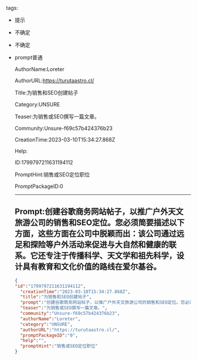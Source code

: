   tags: 
- 提示
- 不确定
- 不确定
- prompt普通

  AuthorName:Loreter

  AuthorURL:https://turutaastro.cl/

  Title:为销售和SEO创建帖子

  Category:UNSURE

  Teaser:为销售或SEO撰写一篇文章。

  Community:Unsure-f69c57b424376b23

  CreationTime:2023-03-10T15:34:27.868Z

  Help:

  ID:1799797211631194112

  PromptHint:销售或SEO定位职位

  PromptPackageID:0

  ---

  ## Prompt:创建谷歌商务网站帖子，以推广户外天文旅游公司的销售和SEO定位。您必须简要描述以下方面，这些方面在公司中脱颖而出：该公司通过远足和探险等户外活动来促进与大自然和健康的联系。它还专注于传播科学、天文学和祖先科学，设计具有教育和文化价值的路线在爱尔基谷。

  ```json
  {
  "id":"1799797211631194112",
    "creationTime":"2023-03-10T15:34:27.868Z",
    "title":"为销售和SEO创建帖子",
    "prompt":"创建谷歌商务网站帖子，以推广户外天文旅游公司的销售和SEO定位。您必须简要描述以下方面，这些方面在公司中脱颖而出：该公司通过远足和探险等户外活动来促进与大自然和健康的联系。它还专注于传播科学、天文学和祖先科学，设计具有教育和文化价值的路线在爱尔基谷。",
    "teaser":"为销售或SEO撰写一篇文章。",
    "community":"Unsure-f69c57b424376b23",
    "authorName":"Loreter",
    "category":"UNSURE",
    "authorURL":"https://turutaastro.cl/",
    "promptPackageID":"0",
    "help":"",
    "promptHint":"销售或SEO定位职位"
  }
  ```

